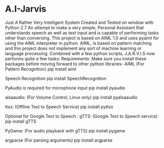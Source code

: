 # A.I-Jarvis
Just A Rather Very Intelligent System
Created and Tested on window with Python 2.7
An attempt to make a very simple, Personal Assistant that understands speech as well as text input and is capable
of performing tasks other than conversing. This project is based on AIML 1.0 and uses pyaiml for using the AIML
interpreter in python. AIML, is based on pattern matching and this project does not implement any sort of
machine learning or language processing. Combined with a few python scripts, J.A.R.V.I.S now performs quite a
few tasks:
Requirements:
Make sure you install these packages before moving forward to other python libraries-
AIML (For Pattern Recognition)
pip install aiml

Speech Recognition
pip install SpeechRecognition

PyAudio is required for microphone input
pip install pyaudio

alsaaudio: (For Volume Control, Linux only)
pip install pyalsaaudio

ttsx: (Offline Text to Speech Service)
pip install pyttsx

Optional for Google Text to Speech :
gTTS: (Google Text to Speech service)
pip install gTTS

PyGame: (For audio playback with gTTS)
pip install pygame

argparse (For parsing arguments)
pip install argparse
